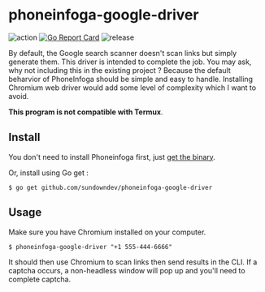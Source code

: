 # phoneinfoga-google-driver

![action](https://img.shields.io/endpoint.svg?url=https://actions-badge.atrox.dev/sundowndev/phoneinfoga-google-driver/badge?ref=master)
[![Go Report Card](https://goreportcard.com/badge/github.com/sundowndev/phoneinfoga-google-driver)](https://goreportcard.com/report/github.com/sundowndev/phoneinfoga-google-driver)
![release](https://img.shields.io/github/release/SundownDEV/phoneinfoga-google-driver.svg)

By default, the Google search scanner doesn't scan links but simply generate them. This driver is intended to complete the job. You may ask, why not including this in the existing project ? Because the default beharvior of PhoneInfoga should be simple and easy to handle. Installing Chromium web driver would add some level of complexity which I want to avoid.

**This program is not compatible with Termux**.

## Install

You don't need to install Phoneinfoga first, just [get the binary](https://github.com/sundowndev/phoneinfoga-google-driver/releases).

Or, install using Go get :

```
$ go get github.com/sundowndev/phoneinfoga-google-driver
```

## Usage

Make sure you have Chromium installed on your computer.

```
$ phoneinfoga-google-driver "+1 555-444-6666"
```

It should then use Chromium to scan links then send results in the CLI. If a captcha occurs, a non-headless window will pop up and you'll need to complete captcha.
